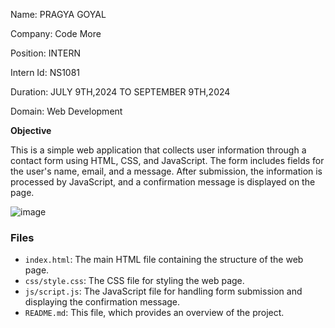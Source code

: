 Name: PRAGYA GOYAL

Company: Code More

Position: INTERN

Intern Id: NS1081

Duration: JULY 9TH,2024 TO SEPTEMBER 9TH,2024

Domain: Web Development

**Objective**

This is a simple web application that collects user information through a contact form using HTML, CSS, and JavaScript. The form includes fields for the user's name, email, and a message. After submission, the information is processed by JavaScript, and a confirmation message is displayed on the page.

![image](https://github.com/user-attachments/assets/b453c7f1-6f22-4a53-b370-106e5ed011ef)

### Files

- `index.html`: The main HTML file containing the structure of the web page.
- `css/style.css`: The CSS file for styling the web page.
- `js/script.js`: The JavaScript file for handling form submission and displaying the confirmation message.
- `README.md`: This file, which provides an overview of the project.

